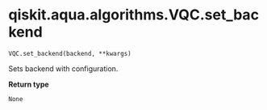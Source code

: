 # qiskit.aqua.algorithms.VQC.set\_backend

`VQC.set_backend(backend, **kwargs)`

Sets backend with configuration.

**Return type**

`None`
